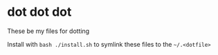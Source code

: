 # dot dot dot

These be my files for dotting

Install with `bash ./install.sh` to symlink these files to the `~/.<dotfile>`
